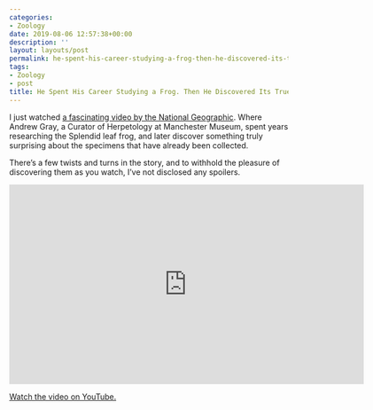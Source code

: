 ```yaml
---
categories:
- Zoology
date: 2019-08-06 12:57:38+00:00
description: ''
layout: layouts/post
permalink: he-spent-his-career-studying-a-frog-then-he-discovered-its-true-identity/
tags:
- Zoology
- post
title: He Spent His Career Studying a Frog. Then He Discovered Its True Identity
---
```


<p>I just watched <a href="https://www.youtube.com/watch?v=NuhDCXYMdTI">a fascinating video by the National Geographic</a>. Where Andrew Gray, a Curator of Herpetology at Manchester Museum, spent years researching the Splendid leaf frog, and later discover something truly surprising about the specimens that have already been collected.</p>
<p>There&#8217;s a few twists and turns in the story, and to withhold the pleasure of discovering them as you watch, I&#8217;ve not disclosed any spoilers.</p>
<span class="embed-youtube" style="text-align:center; display: block;"><iframe class='youtube-player' width='640' height='360' src='https://www.youtube-nocookie.com/embed/NuhDCXYMdTI?version=3&#038;rel=1&#038;fs=1&#038;autohide=2&#038;showsearch=0&#038;showinfo=1&#038;iv_load_policy=1&#038;wmode=transparent' allowfullscreen='true' style='border:0;'></iframe></span>
<p><a href="https://www.youtube.com/watch?v=NuhDCXYMdTI">Watch the video on YouTube.</a></p>